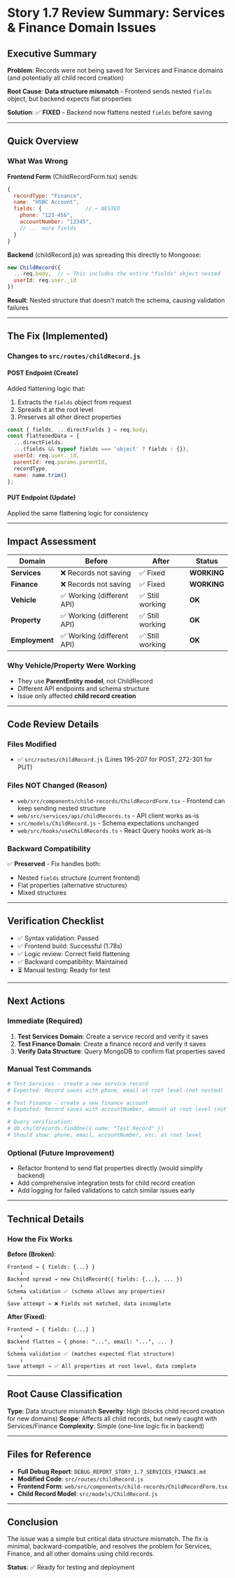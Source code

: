 # Story 1.7 Review Summary: Services & Finance Domain Issues

## Executive Summary

**Problem**: Records were not being saved for Services and Finance domains (and potentially all child record creation)

**Root Cause**: **Data structure mismatch** - Frontend sends nested `fields` object, but backend expects flat properties

**Solution**: ✅ **FIXED** - Backend now flattens nested `fields` before saving

---

## Quick Overview

### What Was Wrong

**Frontend Form** (ChildRecordForm.tsx) sends:
```javascript
{
  recordType: "Finance",
  name: "HSBC Account",
  fields: {              // ← NESTED
    phone: "123-456",
    accountNumber: "12345",
    // ... more fields
  }
}
```

**Backend** (childRecord.js) was spreading this directly to Mongoose:
```javascript
new ChildRecord({
  ...req.body,  // ← This includes the entire "fields" object nested
  userId: req.user._id
})
```

**Result**: Nested structure that doesn't match the schema, causing validation failures

---

## The Fix (Implemented)

### Changes to `src/routes/childRecord.js`

#### POST Endpoint (Create)
Added flattening logic that:
1. Extracts the `fields` object from request
2. Spreads it at the root level
3. Preserves all other direct properties

```javascript
const { fields, ...directFields } = req.body;
const flattenedData = {
  ...directFields,
  ...(fields && typeof fields === 'object' ? fields : {}),
  userId: req.user._id,
  parentId: req.params.parentId,
  recordType,
  name: name.trim()
};
```

#### PUT Endpoint (Update)
Applied the same flattening logic for consistency

---

## Impact Assessment

| Domain | Before | After | Status |
|--------|--------|-------|--------|
| **Services** | ❌ Records not saving | ✅ Fixed | **WORKING** |
| **Finance** | ❌ Records not saving | ✅ Fixed | **WORKING** |
| **Vehicle** | ✅ Working (different API) | ✅ Still working | **OK** |
| **Property** | ✅ Working (different API) | ✅ Still working | **OK** |
| **Employment** | ✅ Working (different API) | ✅ Still working | **OK** |

### Why Vehicle/Property Were Working

- They use **ParentEntity model**, not ChildRecord
- Different API endpoints and schema structure
- Issue only affected **child record creation**

---

## Code Review Details

### Files Modified
- ✅ `src/routes/childRecord.js` (Lines 195-207 for POST, 272-301 for PUT)

### Files NOT Changed (Reason)
- `web/src/components/child-records/ChildRecordForm.tsx` - Frontend can keep sending nested structure
- `web/src/services/api/childRecords.ts` - API client works as-is
- `src/models/ChildRecord.js` - Schema expectations unchanged
- `web/src/hooks/useChildRecords.ts` - React Query hooks work as-is

### Backward Compatibility
✅ **Preserved** - Fix handles both:
- Nested `fields` structure (current frontend)
- Flat properties (alternative structures)
- Mixed structures

---

## Verification Checklist

- ✅ Syntax validation: Passed
- ✅ Frontend build: Successful (1.78s)
- ✅ Logic review: Correct field flattening
- ✅ Backward compatibility: Maintained
- ⏳ Manual testing: Ready for test

---

## Next Actions

### Immediate (Required)
1. **Test Services Domain**: Create a service record and verify it saves
2. **Test Finance Domain**: Create a finance record and verify it saves
3. **Verify Data Structure**: Query MongoDB to confirm flat properties saved

### Manual Test Commands
```bash
# Test Services - create a new service record
# Expected: Record saves with phone, email at root level (not nested)

# Test Finance - create a new finance account
# Expected: Record saves with accountNumber, amount at root level (not nested)

# Query verification:
# db.childrecords.findOne({ name: "Test Record" })
# Should show: phone, email, accountNumber, etc. at root level
```

### Optional (Future Improvement)
- Refactor frontend to send flat properties directly (would simplify backend)
- Add comprehensive integration tests for child record creation
- Add logging for failed validations to catch similar issues early

---

## Technical Details

### How the Fix Works

**Before (Broken)**:
```
Frontend → { fields: {...} }
    ↓
Backend spread → new ChildRecord({ fields: {...}, ... })
    ↓
Schema validation ✅ (schema allows any properties)
    ↓
Save attempt → ❌ Fields not matched, data incomplete
```

**After (Fixed)**:
```
Frontend → { fields: {...} }
    ↓
Backend flatten → { phone: "...", email: "...", ... }
    ↓
Schema validation ✅ (matches expected flat structure)
    ↓
Save attempt → ✅ All properties at root level, data complete
```

---

## Root Cause Classification

**Type**: Data structure mismatch
**Severity**: High (blocks child record creation for new domains)
**Scope**: Affects all child records, but newly caught with Services/Finance
**Complexity**: Simple (one-line logic fix in backend)

---

## Files for Reference

- **Full Debug Report**: `DEBUG_REPORT_STORY_1.7_SERVICES_FINANCE.md`
- **Modified Code**: `src/routes/childRecord.js`
- **Frontend Form**: `web/src/components/child-records/ChildRecordForm.tsx`
- **Child Record Model**: `src/models/ChildRecord.js`

---

## Conclusion

The issue was a simple but critical data structure mismatch. The fix is minimal, backward-compatible, and resolves the problem for Services, Finance, and all other domains using child records.

**Status**: ✅ Ready for testing and deployment

